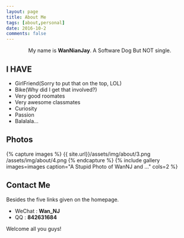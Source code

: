 ```yaml
---
layout: page
title: About Me
tags: [about,personal]
date: 2016-10-2
comments: false
---
```

    
<center>My name is <b>WanNianJay</b>. A Software Dog But NOT single.</center>

## I HAVE
* GirlFriend(Sorry to put that on the top, LOL)
* Bike(Why did I get that involved?)
* Very good roomates
* Very awesome classmates
* Curiosity
* Passion
* Balalala...

## Photos

{% capture images %}
{{ site.url}}/assets/img/about/3.png
/assets/img/about/4.png
{% endcapture %}
{% include gallery images=images caption="A Stupid Photo of WanNJ and ..." cols=2 %}


## Contact Me

Besides the five links given on the homepage.

* WeChat : <b>Wan_NJ</b>
* QQ     : <b>842631684</b>

Welcome all you guys!
